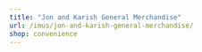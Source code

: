 ```yaml
---
title: "Jon and Karish General Merchandise"
url: /imus/jon-and-karish-general-merchandise/
shop: convenience
---
```

